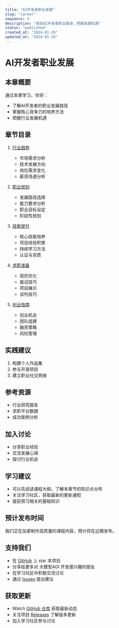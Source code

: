 ```yaml
---
title: "AI开发者职业发展"
slug: "career"
sequence: 9
description: "规划AI开发者职业路径，把握发展机遇"
status: "published"
created_at: "2024-01-26"
updated_at: "2024-01-26"
---
```


# AI开发者职业发展

## 本章概要

通过本章学习，你将：
- 了解AI开发者的职业发展路径
- 掌握核心竞争力的培养方法
- 把握行业发展机遇

## 章节目录

1. [行业趋势](./industry-trends.md)
   - 市场需求分析
   - 技术发展方向
   - 岗位需求变化
   - 薪资待遇分析

2. [职业规划](./career-planning.md)
   - 发展路径选择
   - 能力要求分析
   - 职业目标设定
   - 阶段性规划

3. [技能提升](./skill-improvement.md)
   - 核心技能培养
   - 项目经验积累
   - 持续学习方法
   - 认证与资质

4. [求职准备](./job-hunting.md)
   - 简历优化
   - 面试技巧
   - 项目展示
   - 谈判技巧

5. [创业指南](./entrepreneurship.md)
   - 创业机会
   - 团队组建
   - 融资策略
   - 风险管理

## 实践建议
1. 构建个人作品集
2. 参与开源项目
3. 建立职业社交网络

## 参考资源
- 行业研究报告
- 求职平台数据
- 成功案例分析

## 加入讨论
- 分享职业经验
- 交流发展心得
- 探讨行业机会

## 学习建议
- 可以先阅读课程大纲，了解本章节的知识点分布
- 关注学习社区，获取最新的更新通知
- 提前预习相关的基础知识

## 预计发布时间
我们正在加紧制作高质量的课程内容，预计将在近期发布。

## 支持我们
- 在 [GitHub](https://github.com/learnagi/learnagi-course) 上 star 本项目
- 分享给更多对 大模型AGI 开发感兴趣的朋友
- 在学习社区中积极交流讨论
- 通过 [Issues](https://github.com/learnagi/learnagi-course/issues) 提出建议

## 获取更新
- Watch [GitHub 仓库](https://github.com/learnagi/learnagi-course) 获取最新动态
- 关注项目 [Releases](https://github.com/learnagi/learnagi-course/releases) 了解版本更新
- 加入学习社区参与讨论
